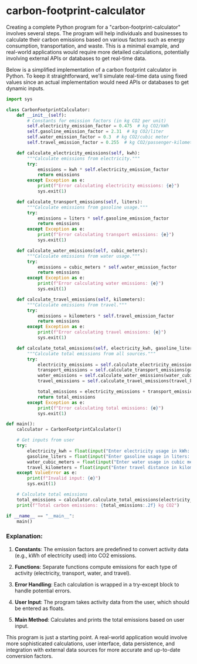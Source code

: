 # carbon-footprint-calculator

Creating a complete Python program for a "carbon-footprint-calculator" involves several steps. The program will help individuals and businesses to calculate their carbon emissions based on various factors such as energy consumption, transportation, and waste. This is a minimal example, and real-world applications would require more detailed calculations, potentially involving external APIs or databases to get real-time data.

Below is a simplified implementation of a carbon footprint calculator in Python. To keep it straightforward, we'll simulate real-time data using fixed values since an actual implementation would need APIs or databases to get dynamic inputs.

```python
import sys

class CarbonFootprintCalculator:
    def __init__(self):
        # Constants for emission factors (in kg CO2 per unit)
        self.electricity_emission_factor = 0.475  # kg CO2/kWh
        self.gasoline_emission_factor = 2.31  # kg CO2/liter
        self.water_emission_factor = 0.3  # kg CO2/cubic meter
        self.travel_emission_factor = 0.255  # kg CO2/passenger-kilometer

    def calculate_electricity_emissions(self, kwh):
        """Calculate emissions from electricity."""
        try:
            emissions = kwh * self.electricity_emission_factor
            return emissions
        except Exception as e:
            print(f"Error calculating electricity emissions: {e}")
            sys.exit(1)

    def calculate_transport_emissions(self, liters):
        """Calculate emissions from gasoline usage."""
        try:
            emissions = liters * self.gasoline_emission_factor
            return emissions
        except Exception as e:
            print(f"Error calculating transport emissions: {e}")
            sys.exit(1)

    def calculate_water_emissions(self, cubic_meters):
        """Calculate emissions from water usage."""
        try:
            emissions = cubic_meters * self.water_emission_factor
            return emissions
        except Exception as e:
            print(f"Error calculating water emissions: {e}")
            sys.exit(1)

    def calculate_travel_emissions(self, kilometers):
        """Calculate emissions from travel."""
        try:
            emissions = kilometers * self.travel_emission_factor
            return emissions
        except Exception as e:
            print(f"Error calculating travel emissions: {e}")
            sys.exit(1)

    def calculate_total_emissions(self, electricity_kwh, gasoline_liters, water_cubic_meters, travel_kilometers):
        """Calculate total emissions from all sources."""
        try:
            electricity_emissions = self.calculate_electricity_emissions(electricity_kwh)
            transport_emissions = self.calculate_transport_emissions(gasoline_liters)
            water_emissions = self.calculate_water_emissions(water_cubic_meters)
            travel_emissions = self.calculate_travel_emissions(travel_kilometers)

            total_emissions = electricity_emissions + transport_emissions + water_emissions + travel_emissions
            return total_emissions
        except Exception as e:
            print(f"Error calculating total emissions: {e}")
            sys.exit(1)

def main():
    calculator = CarbonFootprintCalculator()

    # Get inputs from user
    try:
        electricity_kwh = float(input("Enter electricity usage in kWh: "))
        gasoline_liters = float(input("Enter gasoline usage in liters: "))
        water_cubic_meters = float(input("Enter water usage in cubic meters: "))
        travel_kilometers = float(input("Enter travel distance in kilometers: "))
    except ValueError as e:
        print(f"Invalid input: {e}")
        sys.exit(1)

    # Calculate total emissions
    total_emissions = calculator.calculate_total_emissions(electricity_kwh, gasoline_liters, water_cubic_meters, travel_kilometers)
    print(f"Total carbon emissions: {total_emissions:.2f} kg CO2")

if __name__ == "__main__":
    main()
```

### Explanation:
1. **Constants**: The emission factors are predefined to convert activity data (e.g., kWh of electricity used) into CO2 emissions.

2. **Functions**: Separate functions compute emissions for each type of activity (electricity, transport, water, and travel).

3. **Error Handling**: Each calculation is wrapped in a try-except block to handle potential errors.

4. **User Input**: The program takes activity data from the user, which should be entered as floats.

5. **Main Method**: Calculates and prints the total emissions based on user input.

This program is just a starting point. A real-world application would involve more sophisticated calculations, user interface, data persistence, and integration with external data sources for more accurate and up-to-date conversion factors.
